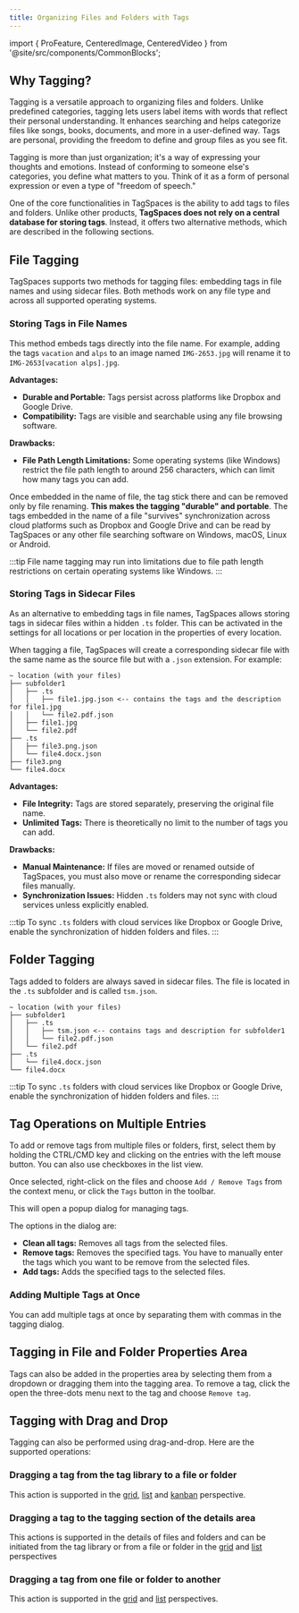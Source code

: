```yaml
---
title: Organizing Files and Folders with Tags
---
```


import { ProFeature, CenteredImage, CenteredVideo } from '@site/src/components/CommonBlocks';

## Why Tagging?

Tagging is a versatile approach to organizing files and folders. Unlike predefined categories, tagging lets users label items with words that reflect their personal understanding. It enhances searching and helps categorize files like songs, books, documents, and more in a user-defined way. Tags are personal, providing the freedom to define and group files as you see fit.

Tagging is more than just organization; it's a way of expressing your thoughts and emotions. Instead of conforming to someone else's categories, you define what matters to you. Think of it as a form of personal expression or even a type of "freedom of speech."

One of the core functionalities in TagSpaces is the ability to add tags to files and folders. Unlike other products, **TagSpaces does not rely on a central database for storing tags**. Instead, it offers two alternative methods, which are described in the following sections.

## File Tagging

TagSpaces supports two methods for tagging files: embedding tags in file names and using sidecar files. Both methods work on any file type and across all supported operating systems.

<CenteredImage src="/media/settings/settings-specify-file-tagging-method.avif" caption="File tagging method in the settings" maxWidth="700px" />

### Storing Tags in File Names

This method embeds tags directly into the file name. For example, adding the tags `vacation` and `alps` to an image named `IMG-2653.jpg` will rename it to `IMG-2653[vacation alps].jpg`.

**Advantages:**

- **Durable and Portable:** Tags persist across platforms like Dropbox and Google Drive.
- **Compatibility:** Tags are visible and searchable using any file browsing software.

**Drawbacks:**

- **File Path Length Limitations:** Some operating systems (like Windows) restrict the file path length to around 256 characters, which can limit how many tags you can add.

<CenteredImage src="/media/filename-tagging.png" caption="Tags embedded in file names" />

Once embedded in the name of file, the tag stick there and can be removed only by file renaming. **This makes the tagging "durable" and portable**. The tags embedded in the name of a file "survives" synchronization across cloud platforms such as Dropbox and Google Drive and can be read by TagSpaces or any other file searching software on Windows, macOS, Linux or Android.

:::tip
File name tagging may run into limitations due to file path length restrictions on certain operating systems like Windows.
:::

### Storing Tags in Sidecar Files

As an alternative to embedding tags in file names, TagSpaces allows storing tags in sidecar files within a hidden `.ts` folder. This can be activated in the settings for all locations or per location in the properties of every location.

<!-- :::info
Note: By default, `.ts` folders are hidden on macOS and Linux, but not on Windows.
::: -->

When tagging a file, TagSpaces will create a corresponding sidecar file with the same name as the source file but with a `.json` extension. For example:

```
~ location (with your files)
├── subfolder1
│   ├── .ts
│   │   ├── file1.jpg.json <-- contains the tags and the description for file1.jpg
│   │   └── file2.pdf.json
│   ├── file1.jpg
│   └── file2.pdf
├── .ts
│   ├── file3.png.json
│   └── file4.docx.json
├── file3.png
└── file4.docx
```

**Advantages:**

- **File Integrity:** Tags are stored separately, preserving the original file name.
- **Unlimited Tags:** There is theoretically no limit to the number of tags you can add.

**Drawbacks:**

- **Manual Maintenance:** If files are moved or renamed outside of TagSpaces, you must also move or rename the corresponding sidecar files manually.
- **Synchronization Issues:** Hidden `.ts` folders may not sync with cloud services unless explicitly enabled.

:::tip
To sync `.ts` folders with cloud services like Dropbox or Google Drive, enable the synchronization of hidden folders and files.
:::

## Folder Tagging

Tags added to folders are always saved in sidecar files. The file is located in the `.ts` subfolder and is called `tsm.json`.

```
~ location (with your files)
├── subfolder1
│   ├── .ts
│   │   ├── tsm.json <-- contains tags and description for subfolder1
│   │   └── file2.pdf.json
│   └── file2.pdf
├── .ts
│   └── file4.docx.json
└── file4.docx
```

:::tip
To sync `.ts` folders with cloud services like Dropbox or Google Drive, enable the synchronization of hidden folders and files.
:::

## Tag Operations on Multiple Entries

To add or remove tags from multiple files or folders, first, select them by holding the CTRL/CMD key and clicking on the entries with the left mouse button. You can also use checkboxes in the list view.

Once selected, right-click on the files and choose `Add / Remove Tags` from the context menu, or click the `Tags` button in the toolbar.

This will open a popup dialog for managing tags.

<CenteredImage src="/media/tagging/tagging-multiple-tags-dialog.avif" caption="Tagging multiple files"  maxWidth="500px"/>

The options in the dialog are:

- **Clean all tags:** Removes all tags from the selected files.
- **Remove tags:** Removes the specified tags. You have to manually enter the tags which you want to be remove from the selected files.
- **Add tags:** Adds the specified tags to the selected files.

### Adding Multiple Tags at Once

You can add multiple tags at once by separating them with commas in the tagging dialog.

<CenteredVideo
  caption="Tagging with many tags at once."
  src="/media/videos/tagging-dialog-many-tags.mp4"
  posterUrl="/media/videos/tagging-dialog-many-tags.jpg"
  autoPlay={false}
  showCaption
/>

## Tagging in File and Folder Properties Area

Tags can also be added in the properties area by selecting them from a dropdown or dragging them into the tagging area. To remove a tag, click the open the three-dots menu next to the tag and choose `Remove tag`.

<CenteredImage src="/media/tagging/tagging-entry-details.avif" caption="Tagging in the file and folder details area" maxWidth={600} />

## Tagging with Drag and Drop

Tagging can also be performed using drag-and-drop. Here are the supported operations:

### Dragging a tag from the tag library to a file or folder

This action is supported in the [grid](/perspectives/grid), [list](/perspectives/list) and [kanban](/perspectives/kanbak) perspective.
<CenteredImage src="/media/tagging/tagging-dnd-taglibrary.avif" caption="Tagging with drag-and-drop from the tag library" maxWidth={650}/>

### Dragging a tag to the tagging section of the details area

This actions is supported in the details of files and folders and can be initiated from the tag library or from a file or folder in the [grid](/perspectives/grid) and [list](/perspectives/list) perspectives

<CenteredImage src="/media/tagging/tagging-dnd-entrydetais.avif" caption="Tagging with drag-and-drop from the tag library folder details" />

### Dragging a tag from one file or folder to another

This action is supported in the [grid](/perspectives/grid) and [list](/perspectives/list) perspectives.
<CenteredImage src="/media/tagging/tagging-dnd-entry-to-entry.avif" caption="Tagging with drag-and-drop from a folder to another" maxWidth={650}/>

<!-- ## Tagging using keyboard shortcuts
Another quick way to tag files is to set keyboard shortcuts to often-used tags. To specify a shortcut, click on a tag in the **Tag Library**, and select *Edit Tag* from the context menu

![](media/edit-tag-context.png)

You will then be presented with the **Edit tag** popup dialogue, in which you can specify the keyboard shortcut under **Key Binding**

![](media/edit-tag-popup.png)
Tag that has a keyboard shortcut assigned, are marked with a little keyboard icon in the tag library

![](media/edit-tag-keyboard.png)

Shortcuts can be single characters, key combinations, or sequences of two or more characters.
* To specify a single key shortcut, type that key into the box. E.g. to set the key `a` as a shortcut for a tag, simply type the letter 'a' and press OK.
* For key combinations, type all keys separated by a plus sign (`+`). E.g. to specify `Ctrl+Shift+a` (to be pressed simultaneously) as a shortcut, just type "ctrl+shift+a".
    > For combinations to work, you do not need to use modifier keys. `a+g+6` is as valid a combination as would e.g. `ctrl+shift+6` be
* To use character sequences, type each character, separated by a single whitespace. for example, when you set `a b c` as a shortcut, you would need to type the letters 'a', 'b' and 'c' after one another to tag a file. You do not need to do this quickly, as long as you do not press anything else, the sequence will be recognised. This feature can be quite useful for users, who experience difficulties pressing certain key combinations.
    > Modifier keys, such as `Ctrl`, `Shift`, etc, **can** be used in sequential combinations. Specifying e.g. `ctrl a` would make a shortcut of pressing `Ctrl` followed by `a`. pressing the keys simultaneously would not work in this case.

Using keyboard shortcuts can also work on multiple files. If you select more than one file, the tag bound to the key(s) or key combination you press will be applied to all of them.

> Keyboard shortcuts can **not** be used to remove tags, only to assign them. -->
